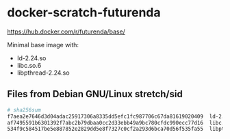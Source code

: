 # docker-scratch-futurenda

https://hub.docker.com/r/futurenda/base/

Minimal base image with:

- ld-2.24.so
- libc.so.6
- libpthread-2.24.so

## Files from Debian GNU/Linux stretch/sid

```bash
# sha256sum
f7aea2e7646d3d04adac25917306a8335dd5efc1fc987706c67da81619020409  ld-2.24.so
af7495591b6301392f7abc2b79dbaa0cc2d33ebb49a9bc780cfdc990ecc77d16  libc.so.6
534f9c584517be5e887852e2829dd5e8f7327c0cf2a293d6bca70d56f535fa55  libpthread-2.24.so
```
